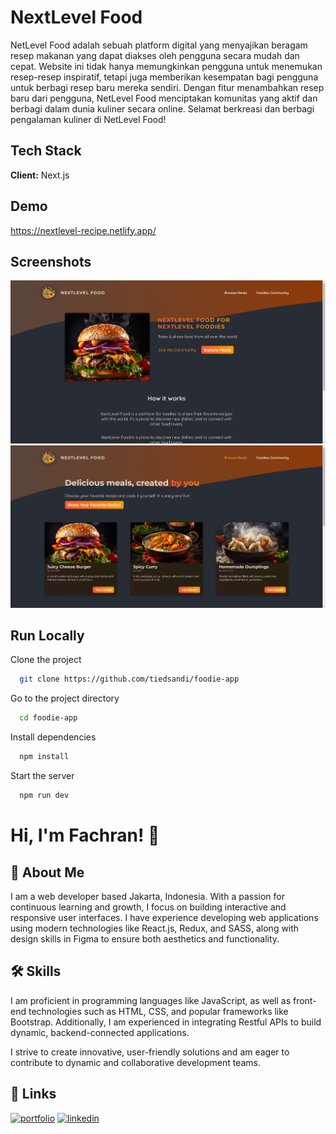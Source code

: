 # NextLevel Food

NetLevel Food adalah sebuah platform digital yang menyajikan beragam resep makanan yang dapat diakses oleh pengguna secara mudah dan cepat. Website ini tidak hanya memungkinkan pengguna untuk menemukan resep-resep inspiratif, tetapi juga memberikan kesempatan bagi pengguna untuk berbagi resep baru mereka sendiri. Dengan fitur menambahkan resep baru dari pengguna, NetLevel Food menciptakan komunitas yang aktif dan berbagi dalam dunia kuliner secara online. Selamat berkreasi dan berbagi pengalaman kuliner di NetLevel Food!

## Tech Stack

**Client:** Next.js

<!-- **Server:** Node, Express -->

## Demo

https://nextlevel-recipe.netlify.app/

## Screenshots

![App Screenshot](assets/demo1.png)
![App Screenshot](assets/demo2.png)

<!-- ![App Screenshot](src/assets/imgs/web1.png)
![App Screenshot](src/assets/imgs/web2.png)
![App Screenshot](src/assets/imgs/mobile.png) -->

<!-- <div style="display: grid; grid-template-columns: 1fr 1fr; grid-template-rows: 1fr 1fr; gap: 10px;">
  <img src="src/assets/imgs/web1.png" alt="App Screenshot Web 1" style="grid-column: 1; grid-row: 1; width: 100%; height: auto; object-fit: cover;"/>

  <img src="src/assets/imgs/web2.png" alt="App Screenshot Web 2" style="grid-column: 2; grid-row: 2; width: 100%; height: auto; object-fit: cover;"/>

  <img src="src/assets/imgs/mobile.png" alt="App Screenshot Mobile" style="grid-column: 2; grid-row: 1 / 3; width: 100%; height: auto; object-fit: cover;"/>
</div> -->

## Run Locally

Clone the project

```bash
  git clone https://github.com/tiedsandi/foodie-app
```

Go to the project directory

```bash
  cd foodie-app
```

Install dependencies

```bash
  npm install
```

Start the server

```bash
  npm run dev
```

<!-- ## Running Tests

To run tests, run the following command

```bash
  yarn test
``` -->

<!-- ## Optimizations

What optimizations did you make in your code? E.g. refactors, performance
improvements, accessibility -->

<!-- ## Appendix

Any additional information goes here -->

# Hi, I'm Fachran! 👋

## 🚀 About Me

I am a web developer based Jakarta, Indonesia. With a passion for continuous learning and growth, I focus on building interactive and responsive user interfaces. I have experience developing web applications using modern technologies like React.js, Redux, and SASS, along with design skills in Figma to ensure both aesthetics and functionality.

## 🛠 Skills

I am proficient in programming languages like JavaScript, as well as front-end technologies such as HTML, CSS, and popular frameworks like Bootstrap. Additionally, I am experienced in integrating Restful APIs to build dynamic, backend-connected applications.

I strive to create innovative, user-friendly solutions and am eager to contribute to dynamic and collaborative development teams.

## 🔗 Links

[![portfolio](https://img.shields.io/badge/my_portfolio-000?style=for-the-badge&logo=ko-fi&logoColor=white)](https://fachran-sandi.netlify.app/)
[![linkedin](https://img.shields.io/badge/linkedin-0A66C2?style=for-the-badge&logo=linkedin&logoColor=white)](https://www.linkedin.com/in/fachransandi/)
